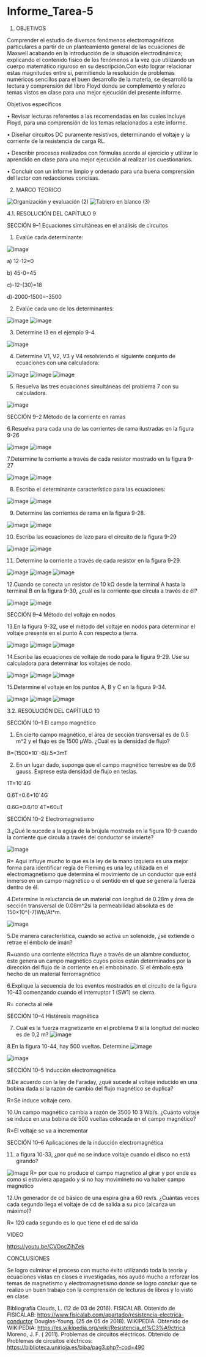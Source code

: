# Informe_Tarea-5

1.	OBJETIVOS

Comprender el estudio de diversos fenómenos electromagnéticos particulares a partir de un planteamiento general de las ecuaciones de Maxwell acabando en la introducción de la situación electrodinámica; explicando el contenido físico de los fenómenos a la vez que utilizando un cuerpo matemático riguroso en su descripción.Con esto lograr relacionar estas magnitudes entre sí, permitiendo la resolución de problemas numéricos sencillos para el buen desarrollo de la materia, se desarrolló la lectura y comprensión del libro Floyd donde se complementó y reforzo temas vistos en clase para una mejor ejecución del presente informe.

Objetivos específicos 

•	Revisar lecturas referentes a las recomendadas en las cuales incluye Floyd, para una comprensión de los temas relacionados a este informe.

•	Diseñar circuitos DC puramente resistivos, determinando el voltaje y la corriente de la resistencia de carga RL.

•	Describir procesos realizados con fórmulas acorde al ejercicio y utilizar lo aprendido en clase para una mejor ejecución al realizar los cuestionarios.

•	Concluir con un informe limpio y ordenado para una buena comprensión del lector con redacciones concisas.

2. MARCO TEORICO

![Organización y evaluación (2)](https://user-images.githubusercontent.com/106272493/177915921-7a12ecd0-660f-42c8-88de-055b897fc064.png)
![Tablero en blanco (3)](https://user-images.githubusercontent.com/106272493/177915928-7a595c20-2a07-4a3a-b3ba-ccfecd1ed18b.png)


4.1. RESOLUCIÓN DEL CAPÍTULO 9

SECCIÓN 9–1 Ecuaciones simultáneas en el análisis de circuitos

1. Evalúe cada determinante:

![image](https://user-images.githubusercontent.com/106272493/177896385-7cf2a8e9-ea42-4bfb-9ae7-77acaa7ef5cf.png)
 
 a) 12-12=0
 
 b) 45-0=45
 
 c)-12-(30)=18
 
 d)-2000-1500=-3500
 
 2. Evalúe cada uno de los determinantes:
 
 ![image](https://user-images.githubusercontent.com/106272493/177896556-7ae60fa4-8276-4c4c-9b8b-aab0092340fb.png)
![image](https://user-images.githubusercontent.com/106272493/177896582-48dbeb57-ef0c-4842-bb5c-dde482b818a1.png)

3. Determine I3 en el ejemplo 9-4.

![image](https://user-images.githubusercontent.com/106272493/177896645-e580248f-034f-4102-b09a-18cbc8412b7c.png)

4. Determine V1, V2, V3 y V4 resolviendo el siguiente conjunto de ecuaciones con una calculadora:

![image](https://user-images.githubusercontent.com/106272493/177896933-488f6c0d-db76-4617-9bc1-bd7532a23ad8.png)
![image](https://user-images.githubusercontent.com/106272493/177897091-98a11172-95f0-4b6c-885c-78d2223b746e.png)
![image](https://user-images.githubusercontent.com/106272493/177897107-f8a2eed9-6d59-4ff2-a02a-f98f30e25288.png)

5. Resuelva las tres ecuaciones simultáneas del problema 7 con su calculadora.

![image](https://user-images.githubusercontent.com/106272493/177897188-f502f200-39a7-4ac7-9c50-2ce194860c56.png)

SECCIÓN 9–2 Método de la corriente en ramas

6.Resuelva para cada una de las corrientes de rama ilustradas en la figura 9-26

![image](https://user-images.githubusercontent.com/106272493/177897253-f4c56a0b-03e5-4aa4-bcd2-f18975a8226d.png)
![image](https://user-images.githubusercontent.com/106272493/177897273-b9868ac3-9747-4b81-80a1-595fd8f6a0aa.png)

7.Determine la corriente a través de cada resistor mostrado en la figura 9-27

![image](https://user-images.githubusercontent.com/106272493/177897406-9fde9a3d-b254-45b6-9a93-6cee0cf8e273.png)
![image](https://user-images.githubusercontent.com/106272493/177897436-a9166fb6-6f2e-41ab-a2b3-68d80e1e3674.png)

8. Escriba el determinante característico para las ecuaciones:

![image](https://user-images.githubusercontent.com/106272493/177897653-4b95a620-44da-4e52-afd8-ae72736ff940.png)
![image](https://user-images.githubusercontent.com/106272493/177897726-6e00de05-da35-4a8b-bd33-ef6957119367.png)

9. Determine las corrientes de rama en la figura 9-28.

![image](https://user-images.githubusercontent.com/106272493/177897765-264ff1d8-849d-4da3-996e-c2fee443762c.png)
![image](https://user-images.githubusercontent.com/106272493/177897813-75ce78fe-7c09-40cf-af9c-385ef2f545f0.png)

10. Escriba las ecuaciones de lazo para el circuito de la figura 9-29

![image](https://user-images.githubusercontent.com/106272493/177897874-1db587fc-f929-42e7-97b8-1fbf478454d0.png)
![image](https://user-images.githubusercontent.com/106272493/177898061-d0b32896-3ae5-46b7-b9e7-a428096bc9cd.png)


11. Determine la corriente a través de cada resistor en la figura 9-29.

![image](https://user-images.githubusercontent.com/106272493/177898089-4810105a-d452-4549-8b68-8c246b75e243.png)
![image](https://user-images.githubusercontent.com/106272493/177898109-e0e1d0b2-6007-47bb-8191-aa86b3f4c48e.png)
![image](https://user-images.githubusercontent.com/106272493/177898118-cd30b948-52ca-4b2d-841a-101505d4d750.png)


12.Cuando se conecta un resistor de 10 kΩ desde la terminal A hasta la terminal B en la figura 9-30, ¿cuál es la corriente que circula a través de él?

![image](https://user-images.githubusercontent.com/106272493/177898159-b96bc694-d35f-4246-b387-cc93b5379207.png)
![image](https://user-images.githubusercontent.com/106272493/177898185-cc02a641-30b8-4d9e-b907-d951c8ee7d31.png)

SECCIÓN 9–4 Método del voltaje en nodos

13.En la figura 9-32, use el método del voltaje en nodos para determinar el voltaje presente en el punto A con respecto a tierra.

![image](https://user-images.githubusercontent.com/106272493/177898242-d3bec347-9321-43b4-bc8e-bbf3a4585f09.png)
![image](https://user-images.githubusercontent.com/106272493/177898233-f8b29fa0-43b9-463e-bbcd-c1b1028a0703.png)
![image](https://user-images.githubusercontent.com/106272493/177898274-96748cac-2575-4565-822c-33acb64efe30.png)

14.Escriba las ecuaciones de voltaje de nodo para la figura 9-29. Use su calculadora para determinar los voltajes de nodo.

![image](https://user-images.githubusercontent.com/106272493/177898354-b0faa581-13b6-4aa9-a3da-3b8c2c3e3b4b.png)
![image](https://user-images.githubusercontent.com/106272493/177912486-de4d9800-99e5-4eb2-9b48-9f76073d7461.png)
![image](https://user-images.githubusercontent.com/106272493/177912510-74fdf2d8-37cb-4e30-8e68-55d4572d7a7c.png)

15.Determine el voltaje en los puntos A, B y C en la figura 9-34.

![image](https://user-images.githubusercontent.com/106272493/177912542-c54de83c-0131-4777-8000-8343de1ad20e.png)
![image](https://user-images.githubusercontent.com/106272493/177912563-86b88450-9339-4824-b443-05955961d07d.png)
![image](https://user-images.githubusercontent.com/106272493/177912591-a626cfd8-a38d-48d9-bb25-c581158b424b.png)


3.2. RESOLUCIÓN DEL CAPÍTULO 10

SECCIÓN 10–1 El campo magnético

1. En cierto campo magnético, el área de sección transversal es de 0.5 m^2 y el flujo es de 1500 µWb. ¿Cuál es la densidad de flujo?

B=(1500*10´-6)/.5=3mT

2. En un lugar dado, suponga que el campo magnético terrestre es de 0.6 gauss. Exprese esta densidad de flujo en teslas.

1T=10´4G

0.6T=0.6*10´4G

0.6G=0.6/10´4T=60uT

SECCIÓN 10–2 Electromagnetismo

3.¿Qué le sucede a la aguja de la brújula mostrada en la figura 10-9 cuando la corriente que circula a través del conductor se invierte?

![image](https://user-images.githubusercontent.com/106272493/177913350-78386d54-77e7-4c4f-a48a-e425039928a7.png)

R= Aqui influye mucho lo que es la ley de la mano izquiera es una mejor forma para identificar  regla de Fleming es una ley utilizada en el electromagnetismo que determina el movimiento de un conductor que está inmerso en un campo magnético o el sentido en el que se genera la fuerza dentro de él.

4.Determine la reluctancia de un material con longitud de 0.28m y área de sección transversal de 0.08m^2si la permeabilidad absoluta es de 150×10^(-7)Wb/At*m.

![image](https://user-images.githubusercontent.com/106272493/177913537-48bbe04f-10f1-4cec-9c09-817470495b29.png)
 
 5.De manera característica, cuando se activa un solenoide, ¿se extiende o retrae el émbolo de imán?
 
 R=uando una corriente eléctrica fluye a través de un alambre conductor, éste genera un campo magnético cuyos polos están determinados por la dirección del flujo de la corriente en el embobinado. Si el émbolo está hecho de un material ferromagnético
 
 6.Explique la secuencia de los eventos mostrados en el circuito de la figura 10-43 comenzando cuando el interruptor 1 (SW1) se cierra.
 
  R= conecta al relé
  
  SECCIÓN 10–4 Histéresis magnética
  
  7. Cuál es la fuerza magnetizante en el problema 9 si la longitud del núcleo es de 0,2 m?
![image](https://user-images.githubusercontent.com/106272493/177913995-316f123a-a88c-4045-9636-9d9e7bcfe597.png)

8.En la figura 10-44, hay 500 vueltas. Determine 
![image](https://user-images.githubusercontent.com/106272493/177914035-2395e082-9942-415d-8412-b2ef1284c787.png)

![image](https://user-images.githubusercontent.com/106272493/177914056-c47725c2-80cf-4db5-b41b-c5988196cd7f.png)

SECCIÓN 10–5 Inducción electromagnética

9.De acuerdo con la ley de Faraday, ¿qué sucede al voltaje inducido en una bobina dada si la razón de cambio del flujo magnético se duplica?

R=Se induce voltaje cero.

10.Un campo magnético cambia a razón de 3500 10 3 Wb/s. ¿Cuánto voltaje se induce en una bobina de 500 vueltas colocada en el campo magnético?

R=El voltaje se va a incrementar

SECCIÓN 10–6 Aplicaciones de la inducción electromagnética

11. a figura 10-33, ¿por qué no se induce voltaje cuando el disco no está girando?

![image](https://user-images.githubusercontent.com/106272493/177914289-37d5acdf-64e5-49a5-a1e4-0aab6f4749e1.png)
 R= por que no produce el campo magnetico al girar y por ende es como si estuviera apagado y si no hay movimineto no va haber campo magnetico
 
 12.Un generador de cd básico de una espira gira a 60 rev/s. ¿Cuántas veces cada segundo llega el voltaje de cd de salida a su pico (alcanza un máximo)?
 
 R= 120 cada segundo es lo que tiene el cd de salida
 
 VIDEO
 
 https://youtu.be/CVOocZihZek
 
 CONCLUSIONES
 
Se logro culminar el proceso con mucho éxito utilizando toda la teoría y ecuaciones vistas en clases e investigadas, nos ayudó mucho a reforzar los temas de magnetismo y electromagnetismo donde se logro concluir que se realizo un buen trabajo con la comprensión de lecturas de libros y lo visto en clase.

Bibliografía
Clouds, L. (12 de 03 de 2016). FISICALAB. Obtenido de FISICALAB: https://www.fisicalab.com/apartado/resistencia-electrica-conductor
Douglas-Young. (25 de 05 de 2018). WIKIPEDIA. Obtenido de WIKIPEDIA: https://es.wikipedia.org/wiki/Resistencia_el%C3%A9ctrica
Moreno, J. F. ( 2011). Problemas de circuitos eléctricos. Obtenido de Problemas de circuitos eléctricos: https://biblioteca.unirioja.es/biba/pag3.php?-cod=490


